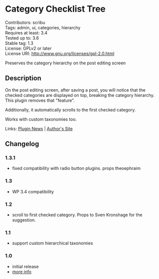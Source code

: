 # Category Checklist Tree 
Contributors: scribu  
Tags: admin, ui, categories, hierarchy  
Requires at least: 3.4  
Tested up to: 3.6  
Stable tag: 1.3  
License: GPLv2 or later  
License URI: http://www.gnu.org/licenses/gpl-2.0.html

Preserves the category hierarchy on the post editing screen

## Description 

On the post editing screen, after saving a post, you will notice that the checked categories are displayed on top, breaking the category hierarchy. This plugin removes that "feature".

Additionally, it automatically scrolls to the first checked category.

Works with custom taxonomies too.

Links: [Plugin News](http://scribu.net/wordpress/category-checklist-tree) | [Author's Site](http://scribu.net)

## Changelog 

### 1.3.1 
* fixed compatibility with radio button plugins. props theoephraim

### 1.3 
* WP 3.4 compatibility

### 1.2 
* scroll to first checked category. Props to Sven Kronshage for the suggestion.

### 1.1 
* support custom hierarchical taxonomies

### 1.0 
* initial release
* [more info](http://scribu.net/wordpress/category-checklist-tree/cct-1-0.html)

